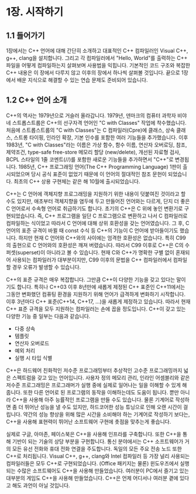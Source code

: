 # 1장. 시작하기

## 1.1 들어가기

1장에서는 C++ 언어에 대해 간단히 소개하고 대표적인 C++ 컴파일러인 Visual C++, g++, clang을 설치합니다.
그리고 각 컴파일러에서 "Hello, World"를 출력하는 C++ 파일을 어떻게 컴파일하는지 살펴보며 사용법을 익힙니다.
기본적인 코드 구조와 복잡한 C++ 내용은 이 장에서 다루지 않고 이후의 장에서 하나씩 살펴볼 것입니다.
끝으로 1장에서 배운 지식으로 해결할 수 있는 연습 문제도 준비되어 있습니다.

## 1.2 C++ 언어 소개

C++의 역사는 1979년으로 거슬러 올라갑니다.
1979년, 덴마크의 컴퓨터 과학자 비야네 스트롭스트룹은 C++의 선구자격 언어인 "C with Classes" 작업에 착수했습니다.
처음에 스트롭스트룹의 "C with Classes"는 C 컴파일러(Cpre)에 클래스, 상속 클래스, 스트롱 타이핑, 인라인 확장, 기본 인수를 포함한 여러 기능들을 추가했습니다.
이후 1983년, "C with Classes"라는 이름은 가상 함수, 함수 이름, 연산자 오버로딩, 참조, 제약조건, type-safe free-store 메모리 할당 (new/delete), 개선된 자료형 검사, BCPL 스타일의 1줄 코멘트(//)를 포함한 새로운 기능들을 추가하면서 "C++"로 변경됩니다.
1985년, C++ 프로그래밍 언어(The C++ Programming Language) 1판이 출시되었으며 당시 공식 표준이 없었기 때문에 이 언어의 절대적인 참조 문헌이 되었습니다. 최초의 C++ 상용 구현체는 같은 해 10월에 출시되었습니다.

C++는 C 언어에 객체지향 프로그래밍을 지원하기 위한 내용이 덧붙여진 것이라고 할 수도 있지만, 애초부터 객체지향을 염두에 두고 만들어진 언어와는 다르게, 단지 더 좋은 C 언어로서 수속형 언어로 취급하기도 합니다.
초기의 C++은 C 위에 놓인 변환기로 구현되었습니다.
즉, C++ 프로그램을 일단 C 프로그램으로 변환하고 나서 C 컴파일러로 컴파일하는 식이었고 따라서 C 언어에 대해 상위 호환성을 갖는 언어였습니다.
그 후, C 언어의 표준 규격이 바뀔 때 const 수식 등 C++의 기능이 C 언어에 받아들이기도 했습니다.
하지만 현재 C 언어와 C++와의 사이에는 엄격한 호환성은 없습니다. 특히 C99의 출현으로 C 언어와의 호환성은 깨져 버렸습니다.
따라서 C99 이후로 C++은 C의 수퍼셋(superset)이 아니라고 볼 수 있습니다.
현재 C와 C++가 명확한 구별 없이 혼재되어 사용되는 컴파일러가 대부분이지만, C99 이후의 문법을 C++ 컴파일러에서 컴파일 할 경우 오류가 발생할 수 있습니다.

C++의 표준 규격은 매우 복잡합니다. 그만큼 C++이 다양한 기능을 갖고 있다는 말이기도 합니다.
특히나 C++03 이후 8년만에 새롭게 제정된 C++ 표준인 C++11에서는 그동안 변화했던 컴퓨팅 환경을 지원하기 위해 언어가 급격하게 변화하기 시작합니다.
이후 3년마다 C++ 표준(C++14, C++17, ...)을 새롭게 제정하고 있습니다.
따라서 현재 C++ 표준 규격을 모두 지원하는 컴파일러는 손에 꼽을 정도입니다.
C++이 갖고 있는 다양한 기능 중 일부는 다음과 같습니다.
- 다중 상속
- 템플릿
- 연산자 오버로드
- 예외 처리
- 실행 시 타입 식별

C++은 하드웨어 친화적인 저수준 프로그래밍부터 추상적인 고수준 프로그래밍까지 넓은 스펙트럼을 갖고 있는 언어입니다.
사용자 정의 메모리 관리, 인라인 어셈블리와 같은 저수준 프로그래밍은 프로그래머가 실행 중에 실제로 일어나는 일을 이해할 수 있게 해줍니다.
또한 다른 언어로 된 프로그램의 동작을 이해하는데도 도움이 됩니다.
뿐만 아니라 C++을 사용해 아주 능률적인 프로그램을 만들 수도 있습니다.
물론 기계어로 작성하면 좀 더 뛰어난 성능을 낼 수도 있지만, 하드코어한 성능 튜닝으로 인해 오랜 시간이 걸립니다.
약간의 성능 향상을 위해 많은 시간을 소비해야 하는 기계어로 작성하기 보다는, C++을 사용해 표현력이 뛰어난 소프트웨어 구현에 촛점을 맞추는게 좋습니다.

실제로 구글, 아마존, 페이스북은 C++을 사용해 인프라를 구축합니다.
또한 C++을 통해 기반이 되는 기술의 상당 부분을 구현합니다.
통신 분야에서는 C++ 소프트웨어가 거의 모든 유선 전화와 휴대 전화 연결을 주도합니다.
독일의 모든 주요 전송 노드 또한 C++로 처리됩니다.
Visual C++, g++, clang와 Intel 컴파일러 등 가장 널리 사용되는 컴파일러들은 모두 C++로 구현되었습니다.
(Office 패키지는 물론) 윈도우즈에서 실행되는 수많은 소프트웨어도 C++을 사용해 만들었습니다.
여러분이 PC에서 즐기고 있는 대부분의 게임도 C++을 사용해 만들었습니다.
C++은 언제 어디서나 여러분 곁에 있다고 해도 과언이 아닐 것입니다.